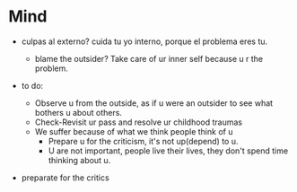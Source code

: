 # Mind

- culpas al externo? cuida tu yo interno, porque el problema eres tu.
	- blame the outsider? Take care of ur inner self because u r the problem.

- to do:
	- Observe u from the outside, as if u were an outsider to see what bothers u about others.
	- Check-Revisit ur pass and resolve ur childhood traumas
	- We suffer because of what we think people think of u
		- Prepare u for the criticism, it's not up(depend) to u.
		- U are not important, people live their lives, they don't spend time thinking about u.

- preparate for the critics

